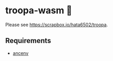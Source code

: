 # troopa-wasm 👀

Please see <https://scrapbox.io/hata6502/troopa>.

## Requirements

- [ancenv](https://scrapbox.io/hata6502/ancenv)
